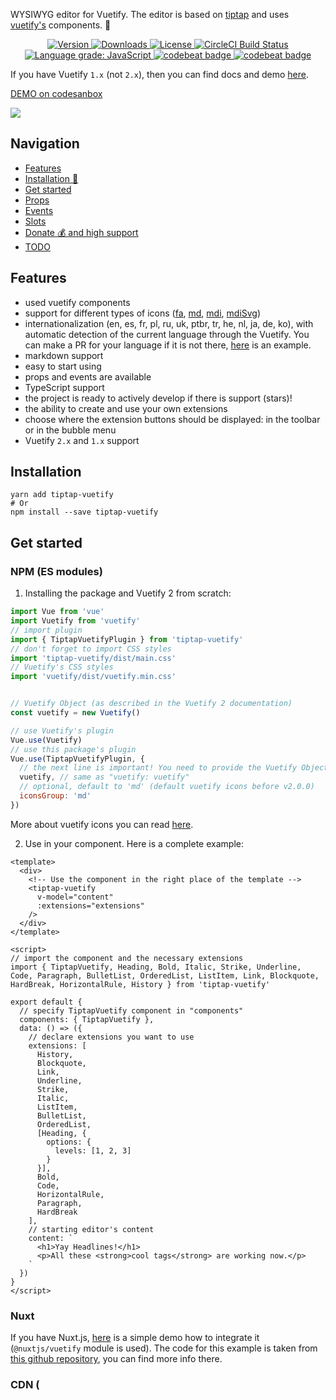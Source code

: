 WYSIWYG editor for Vuetify. The editor is based on [tiptap](https://github.com/scrumpy/tiptap) and uses [vuetify's](https://github.com/vuetifyjs/vuetify) components. :muscle:

  <p align="center">
    <a href="https://www.npmjs.com/package/tiptap-vuetify">
      <img src="https://img.shields.io/npm/v/tiptap-vuetify.svg" alt="Version">
    </a>
    <a href="https://www.npmjs.com/package/tiptap-vuetify">
      <img src="https://img.shields.io/npm/dm/tiptap-vuetify.svg" alt="Downloads">
    </a>
    <a href="https://www.npmjs.com/package/tiptap-vuetify">
      <img src="https://img.shields.io/npm/l/tiptap-vuetify.svg" alt="License">
    </a>
    <a href="https://circleci.com/gh/iliyaZelenko/tiptap-vuetify">
      <img src="https://circleci.com/gh/iliyaZelenko/tiptap-vuetify.svg?style=svg" alt="CircleCI Build Status">
    </a>
    <a href="https://lgtm.com/projects/g/iliyaZelenko/tiptap-vuetify/context:javascript">
      <img alt="Language grade: JavaScript" src="https://img.shields.io/lgtm/grade/javascript/g/iliyaZelenko/tiptap-vuetify.svg?logo=lgtm&logoWidth=18" />
    </a>
    <a href="https://standardjs.com/">
      <img alt="codebeat badge" src="https://badgen.net/badge/code%20style/standard/f2a" />
    </a>
    <a href="https://www.npmjs.com/package/tiptap-vuetify">
      <img alt="codebeat badge" src="https://img.shields.io/badge/size-6.58%20kB-44cc11.svg" />
    </a>
  </p>

If you have Vuetify `1.x` (not `2.x`), then you can find docs and demo [here](https://github.com/iliyaZelenko/tiptap-vuetify/blob/version-1.x/README.md).

[DEMO on codesanbox](https://codesandbox.io/s/vue-template-6p9wp?fontsize=14&module=%2Fsrc%2Fexamples%2FSimple.vue)

[
![](https://d1sz9tkli0lfjq.cloudfront.net/items/0s2E3A433x1A2b1l3q24/Image%202019-10-07%20at%203.30.03%20AM.png)
](https://codesandbox.io/s/vue-template-6p9wp?fontsize=14&module=%2Fsrc%2Fexamples%2FSimple.vue)

## Navigation

<!-- TOC -->

- [Features](#features)
- [Installation 🔧](#installation)
- [Get started](#get-started)
- [Props](#props)
- [Events](#events)
- [Slots](#slots)
- [Donate 💰 and high support](#donate-creating-code-at-your-request-out-of-turn)
- [TODO](#todo)

<!-- /TOC -->

## Features

- used vuetify components
- support for different types of icons ([fa](https://fontawesome.com/),  [md](https://material.io/tools/icons/), [mdi](https://materialdesignicons.com/), [mdiSvg](https://vuetifyjs.com/en/customization/icons#install-material-design-icons-js-svg))
- internationalization (en, es, fr, pl, ru, uk, ptbr, tr, he, nl, ja, de, ko), with automatic detection of the current language through the Vuetify. You can make a PR for your language if it is not there, [here](https://github.com/iliyaZelenko/tiptap-vuetify/pull/118/files) is an example.
- markdown support
- easy to start using
- props and events are available
- TypeScript support
- the project is ready to actively develop if there is support (stars)!
- the ability to create and use your own extensions
- choose where the extension buttons should be displayed: in the toolbar or in the bubble menu
- Vuetify `2.x` and `1.x` support

## Installation

```
yarn add tiptap-vuetify
# Or 
npm install --save tiptap-vuetify
```


## Get started

### NPM (ES modules)

1) Installing the package and Vuetify 2 from scratch:

```js
import Vue from 'vue'
import Vuetify from 'vuetify'
// import plugin
import { TiptapVuetifyPlugin } from 'tiptap-vuetify'
// don't forget to import CSS styles
import 'tiptap-vuetify/dist/main.css'
// Vuetify's CSS styles 
import 'vuetify/dist/vuetify.min.css'


// Vuetify Object (as described in the Vuetify 2 documentation)
const vuetify = new Vuetify()

// use Vuetify's plugin
Vue.use(Vuetify)
// use this package's plugin
Vue.use(TiptapVuetifyPlugin, {
  // the next line is important! You need to provide the Vuetify Object to this place.
  vuetify, // same as "vuetify: vuetify"
  // optional, default to 'md' (default vuetify icons before v2.0.0)
  iconsGroup: 'md'
})
```

More about vuetify icons you can read [here](https://vuetifyjs.com/en/components/icons).

2) Use in your component. Here is a complete example:

```vue
<template>
  <div>
    <!-- Use the component in the right place of the template -->
    <tiptap-vuetify
      v-model="content"
      :extensions="extensions"
    />
  </div>
</template>

<script>
// import the component and the necessary extensions
import { TiptapVuetify, Heading, Bold, Italic, Strike, Underline, Code, Paragraph, BulletList, OrderedList, ListItem, Link, Blockquote, HardBreak, HorizontalRule, History } from 'tiptap-vuetify'

export default {
  // specify TiptapVuetify component in "components"
  components: { TiptapVuetify },
  data: () => ({
    // declare extensions you want to use
    extensions: [
      History,
      Blockquote,
      Link,
      Underline,
      Strike,
      Italic,
      ListItem,
      BulletList,
      OrderedList,
      [Heading, {
        options: {
          levels: [1, 2, 3]
        }
      }],
      Bold,
      Code,
      HorizontalRule,
      Paragraph,
      HardBreak
    ],
    // starting editor's content
    content: `
      <h1>Yay Headlines!</h1>
      <p>All these <strong>cool tags</strong> are working now.</p>
    `
  })
}
</script>
```

### Nuxt

If you have Nuxt.js, [here](https://codesandbox.io/s/github/iliyaZelenko/tiptap-vuetify-nuxt/tree/master/) is a simple demo how to integrate it (`@nuxtjs/vuetify` module is used).
The code for this example is taken from [this github repository](https://github.com/iliyaZelenko/tiptap-vuetify-nuxt), you can find more infо there.

### CDN (<script>)

There is another use case with the script tag (CDN version of package):

```html
<script src="https://unpkg.com/tiptap-vuetify"></script>
```

Or

```html
<script src="https://cdn.jsdelivr.net/npm/tiptap-vuetify"></script>
```

The plugin should be installed automatically after connecting the script.
The only thing is that the Vuetify object must be set in `window.vuetify` so that the plugin gets access to it.
Write if you have questions.

## Props

### placeholder

Placeholder is displayed when there is no content in the editor.

How to use:

```vue
  <tiptap-vuetify
    placeholder="Write something …"
  />
```

### extensions

You can use the necessary extensions. The corresponding buttons are added automatically
(in the order in which you specify the extension).

How to import and use them can be seen in the example above.

Available extensions (native tiptap extensions from `tiptap-extensions` package):

- `Bold`
- `Italic`
- `Strike`
- `Underline`
- `Code`
- `CodeBlock`
- `Image`
- `Paragraph`
- `BulletList`
- `OrderedList`
- `ListItem`
- `Link`
- `Blockquote`
- `HardBreak`
- `HorizontalRule`
- `History`

I can easily add more.

### toolbar-attributes

You can specify your attributes for the toolbar (`<v-toolbar>` vuetify component).

For example, change the color:
```vue
:toolbar-attributes="{ color: 'yellow' }"
```

### card-props

Allows you to pass props for the editor's `<v-card>`.

```vue
<tiptap-vuetify
  :card-props="{ flat: true, color: '#26c6da' }"
/>
```

### editor-properties

Tiptap `Editor` properties (passed to the constructor).

You can see the full list of properties [here](https://github.com/scrumpy/tiptap#editor-properties).

This is the most powerful way to customize the editor for yourself. Pay particular attention to [`editorProps`](https://prosemirror.net/docs/ref/#view.EditorProps).

Only these properties are not available: `content`, `onUpdate`, they are used in this package.
If you want to add extensions to the `extensions` property, then use the `native-extensions` prop of this package.


### native-extensions

You can transfer native extensions (not related to this package) to the [`extensions`](https://tiptap.scrumpy.io/docs/api/classes.html#extensions-2) property.

How to use:

```vue
<tiptap-vuetify
  :native-extensions="nativeExtensions"
/>
```

```js
// You can import from tiptap's built-in extensions
import {
  TrailingNode
} from 'tiptap-extensions'
// or your own extension
import Title from './Title'

// in script:
data () {
  return {
    nativeExtensions: [
      new Title(),
      new TrailingNode({
        node: 'paragraph',
        notAfter: ['paragraph'],
      })
    ]
  }
}
```

[Here](https://github.com/iliyaZelenko/tiptap-vuetify/issues/100#issuecomment-551950075) is example of how to create your extension from scratch.

### output-format

The format to output from the v-model. This defaults to `html`

For example, to get json instead:
```vue
<tiptap-vuetify
  output-format="json"
/>
```

## Events

### init

**first argument** (object):
```ts
{
  // tiptap editor instance
  editor: Editor
}
```

How to use:

```vue
<tiptap-vuetify
  @init="onInit"
/>
```

### keydown

Called when the editor receives a keydown event.

```vue
<tiptap-vuetify
  @keydown="onKeyDown"
/>
```

``` js
methods: {
  onkeydown (event, view) {
    console.log('event', event.key)
  }
}
```

Note: if you need to work with the <kbd>Enter</kbd>, then look [here](https://github.com/iliyaZelenko/tiptap-vuetify/issues/100#issuecomment-551950075).

[What is `view`?](https://prosemirror.net/docs/ref/#view.EditorView)

## Slots

### toolbar

You can manually display the toolbar. How to use:

1) Since Vue `2.6.0` (new syntax):

```vue
<tiptap-vuetify
  v-model="content"
  :extensions="extensions"
  :toolbar-attributes="{ color: 'yellow' }"
>
  <template #toolbar="{ buttons, commands, isActive }">
    <!--You can render the buttons as you wish (you can see in the source code how this is done).-->
    <pre>{{ buttons }}</pre>
  </template>
</tiptap-vuetify>
```

2) Before `2.6.0`:

```vue
<tiptap-vuetify>
  <div 
    slot="toolbar" 
    slot-scope="{ buttons, commands, isActive }"
  >
    <!--You can render the buttons as you wish (you can see in the source code how this is done).-->
    <pre>{{ buttons }}</pre>
  </div>
</tiptap-vuetify>
```

### footer

Footer of the Editor.

### toolbar-before

You can add content before the toolbar.

### toolbar-after

You can add content after the toolbar.

## Donate (creating code at your request out of turn)

💰 I can do some feature for you out of turn and at a fast pace or solve your problem, give a quick answers. To do this, you can [pay me one-time or make a subscription](http://patreon.com/zelen). We can discuss the details by email, it is written in [my profile](https://github.com/iliyaZelenko).

## TODO

- better images support: uploading (free hosting by default) [Relevant issue.](https://github.com/iliyaZelenko/tiptap-vuetify/issues/16) Ability to choose your uploading strategy. [Resize](https://github.com/scrumpy/tiptap/issues/333) image and change other params.
- site with full-docs and examples
- emoticons
- tests
- support for more extensions
